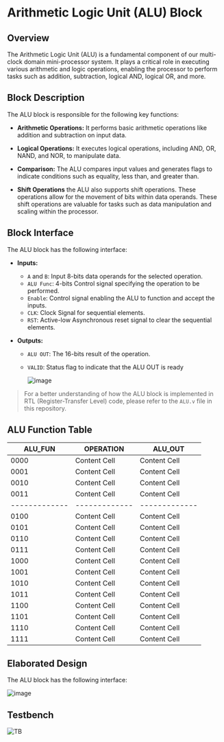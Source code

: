 # Arithmetic Logic Unit (ALU) Block

## Overview
The Arithmetic Logic Unit (ALU) is a fundamental component of our multi-clock domain mini-processor system. It plays a critical role in executing various arithmetic and logic operations, enabling the processor to perform tasks such as addition, subtraction, logical AND, logical OR, and more.

## Block Description
The ALU block is responsible for the following key functions:

- **Arithmetic Operations:** It performs basic arithmetic operations like addition and subtraction on input data.

- **Logical Operations:** It executes logical operations, including AND, OR, NAND, and NOR, to manipulate data.

- **Comparison:** The ALU compares input values and generates flags to indicate conditions such as equality, less than, and greater than.

- **Shift Operations** the ALU also supports shift operations. These operations allow for the movement of bits within data operands. These shift operations are valuable for tasks such as data manipulation and scaling within the processor.

## Block Interface
The ALU block has the following interface:

- **Inputs:**
  - `A` and `B`: Input 8-bits data operands for the selected operation.
  - `ALU Func`: 4-bits Control signal specifying the operation to be performed.
  - `Enable`: Control signal enabling the ALU to function and accept the inputs.
  - `CLK`: Clock Signal for sequential elements.
  - `RST`: Active-low Asynchronous reset signal to clear the sequential elements.

- **Outputs:**
  - `ALU OUT`: The 16-bits result of the operation.
  - `VALID`: Status flag to indicate that the ALU OUT is ready
 
    ![image](https://github.com/AhmedAmrAbdellatif1/Multi-Clock-Domain-System/assets/140100601/a6ffe5d3-5075-43a7-8131-ca9e2a48fc57)

> For a better understanding of how the ALU block is implemented in RTL (Register-Transfer Level) code, please refer to the `ALU.v` file in this repository.

## ALU Function Table
| ALU_FUN  | OPERATION | ALU_OUT |
| ------------- | ------------- | ------------- |
| 0000  | Content Cell  | Content Cell  |
| 0001  | Content Cell  | Content Cell  |
| 0010  | Content Cell  | Content Cell  |
| 0011  | Content Cell  | Content Cell  |
| ------------- | ------------- | ------------- |
| 0100  | Content Cell  | Content Cell  |
| 0101  | Content Cell  | Content Cell  |
| 0110  | Content Cell  | Content Cell  |
| 0111  | Content Cell  | Content Cell  |
| 1000  | Content Cell  | Content Cell  |
| 1001  | Content Cell  | Content Cell  |
| 1010  | Content Cell  | Content Cell  |
| 1011  | Content Cell  | Content Cell  |
| 1100  | Content Cell  | Content Cell  |
| 1101  | Content Cell  | Content Cell  |
| 1110  | Content Cell  | Content Cell  |
| 1111  | Content Cell  | Content Cell  |

## Elaborated Design
The ALU block has the following interface:

![image](https://github.com/AhmedAmrAbdellatif1/Multi-Clock-Domain-System/assets/140100601/d219f61f-0da8-4ba6-9685-c7f2138eacec)

## Testbench
![TB](https://github.com/AhmedAmrAbdellatif1/Multi-Clock-Domain-System/assets/140100601/63fb826a-7104-49c0-b27f-9dce27a377f7)
